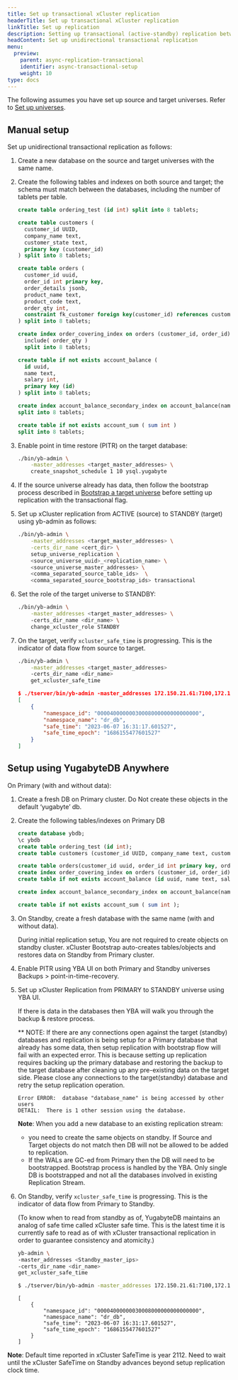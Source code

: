 ```yaml
---
title: Set up transactional xCluster replication
headerTitle: Set up transactional xCluster replication
linkTitle: Set up replication
description: Setting up transactional (active-standby) replication between universes
headContent: Set up unidirectional transactional replication
menu:
  preview:
    parent: async-replication-transactional
    identifier: async-transactional-setup
    weight: 10
type: docs
---
```


The following assumes you have set up source and target universes. Refer to [Set up universes](../async-replication/#set-up-universes).

## Manual setup

Set up unidirectional transactional replication as follows:

1. Create a new database on the source and target universes with the same name.

1. Create the following tables and indexes on both source and target; the schema must match between the databases, including the number of tablets per table.

    ```sql
    create table ordering_test (id int) split into 8 tablets;

    create table customers (
      customer_id UUID,
      company_name text,
      customer_state text,
      primary key (customer_id)
    ) split into 8 tablets;

    create table orders (
      customer_id uuid,
      order_id int primary key,
      order_details jsonb,
      product_name text,
      product_code text,
      order_qty int,
      constraint fk_customer foreign key(customer_id) references customers(customer_id)
    ) split into 8 tablets;

    create index order_covering_index on orders (customer_id, order_id)
      include( order_qty )
      split into 8 tablets;

    create table if not exists account_balance (
      id uuid,
      name text,
      salary int,
      primary key (id)
    ) split into 8 tablets; 

    create index account_balance_secondary_index on account_balance(name)
    split into 8 tablets;

    create table if not exists account_sum ( sum int )
    split into 8 tablets;
    ```

1. Enable point in time restore (PITR) on the target database:

    ```sh
    ./bin/yb-admin \
        -master_addresses <target_master_addresses> \
        create_snapshot_schedule 1 10 ysql.yugabyte
    ```

1. If the source universe already has data, then follow the bootstrap process described in [Bootstrap a target universe](../async-replication/#bootstrap-a-target-universe) before setting up replication with the transactional flag.

1. Set up xCluster replication from ACTIVE (source) to STANDBY (target) using yb-admin as follows:

    ```sh
    ./bin/yb-admin \
        -master_addresses <target_master_addresses> \
        -certs_dir_name <cert_dir> \
        setup_universe_replication \
        <source_universe_uuid>_<replication_name> \
        <source_universe_master_addresses> \
        <comma_separated_source_table_ids>  \
        <comma_separated_source_bootstrap_ids> transactional
    ```

1. Set the role of the target universe to STANDBY:

    ```sh
    ./bin/yb-admin \
        -master_addresses <target_master_addresses> \ 
        -certs_dir_name <dir_name> \
        change_xcluster_role STANDBY
    ```

1. On the target, verify `xcluster_safe_time` is progressing. This is the indicator of data flow from source to target.

    ```sh
    ./bin/yb-admin \
        -master_addresses <target_master_addresses>
        -certs_dir_name <dir_name> 
        get_xcluster_safe_time
    ```

    ```output.json
    $ ./tserver/bin/yb-admin -master_addresses 172.150.21.61:7100,172.150.44.121:7100,172.151.23.23:7100 get_xcluster_safe_time
    [
        {
            "namespace_id": "00004000000030008000000000000000",
            "namespace_name": "dr_db",
            "safe_time": "2023-06-07 16:31:17.601527",
            "safe_time_epoch": "1686155477601527"
        }
    ]
    ```

## Setup using YugabyteDB Anywhere

On Primary (with and without data):

1. Create a fresh DB on Primary cluster. Do Not create these objects in the default ‘yugabyte’ db.

1. Create the following tables/indexes on Primary DB

    ```sql
    create database ybdb;
    \c ybdb
    create table ordering_test (id int);
    create table customers (customer_id UUID, company_name text, customer_state text, primary key (customer_id));

    create table orders(customer_id uuid, order_id int primary key, order_details jsonb, product_name text,product_code text, order_qty int, constraint fk_customer foreign key(customer_id) references customers(customer_id));
    create index order_covering_index on orders (customer_id, order_id) include( order_qty); 
    create table if not exists account_balance (id uuid, name text, salary int, primary key (id)); 

    create index account_balance_secondary_index on account_balance(name);

    create table if not exists account_sum ( sum int );
    ```

1. On Standby, create a fresh database with the same name (with and without data).

    During initial replication setup, You are not required to create objects on standby cluster. xCluster Bootstrap auto-creates tables/objects and restores data on Standby from Primary cluster.

1. Enable PITR using YBA UI on both Primary and Standby universes
Backups > point-in-time-recovery.

1. Set up xCluster Replication from PRIMARY to STANDBY universe using YBA UI.

    If there is data in the databases then YBA will walk you through the backup & restore process.

    ** NOTE:
    If there are any connections open against the target (standby) databases and replication is being setup for a Primary database that already has some data, then setup replication with bootstrap flow will fail with an expected error. This is because setting up replication requires backing up the primary database and restoring the backup to the target database after cleaning up any pre-existing data on the target side. Please close any connections to the target(standby) database and retry the setup replication operation.

    ```output
    Error ERROR:  database "database_name" is being accessed by other users
    DETAIL:  There is 1 other session using the database.
    ```

    **Note**: When you add a new database to an existing replication stream:

    - you need to create the same objects on standby. If Source and Target objects do not match then DB will not be allowed to be added to replication.
    - If the WALs are GC-ed from Primary then the DB will need to be bootstrapped. Bootstrap process is handled by the YBA. Only single DB is bootstrapped and not all the databases involved in existing Replication Stream.

1. On Standby, verify `xcluster_safe_time` is progressing. This is the indicator of data flow from Primary to Standby.

    (To know when to read from standby as of, YugabyteDB maintains an analog of safe time called xCluster safe time. This is the latest time it is currently safe to read as of with xCluster transactional replication in order to guarantee consistency and atomicity.)

    ```sh
    yb-admin \
    -master_addresses <Standby_master_ips>
    -certs_dir_name <dir_name> 
    get_xcluster_safe_time

    $ ./tserver/bin/yb-admin -master_addresses 172.150.21.61:7100,172.150.44.121:7100,172.151.23.23:7100 get_xcluster_safe_time
    ```

    ```output
    [
        {
            "namespace_id": "00004000000030008000000000000000",
            "namespace_name": "dr_db",
            "safe_time": "2023-06-07 16:31:17.601527",
            "safe_time_epoch": "1686155477601527"
        }
    ]
    ```

**Note**: Default time reported in xCluster SafeTime is year 2112. Need to wait until the xCluster SafeTime on Standby advances beyond setup replication clock time.
